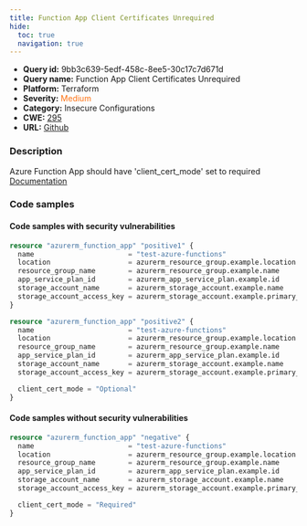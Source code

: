 ```yaml
---
title: Function App Client Certificates Unrequired
hide:
  toc: true
  navigation: true
---
```


<style>
  .highlight .hll {
    background-color: #ff171742;
  }
  .md-content {
    max-width: 1100px;
    margin: 0 auto;
  }
</style>

-   **Query id:** 9bb3c639-5edf-458c-8ee5-30c17c7d671d
-   **Query name:** Function App Client Certificates Unrequired
-   **Platform:** Terraform
-   **Severity:** <span style="color:#ff7213">Medium</span>
-   **Category:** Insecure Configurations
-   **CWE:** <a href="https://cwe.mitre.org/data/definitions/295.html" onclick="newWindowOpenerSafe(event, 'https://cwe.mitre.org/data/definitions/295.html')">295</a>
-   **URL:** [Github](https://github.com/Checkmarx/kics/tree/master/assets/queries/terraform/azure/function_app_client_certificates_unrequired)

### Description
Azure Function App should have 'client_cert_mode' set to required<br>
[Documentation](https://registry.terraform.io/providers/hashicorp/azurerm/latest/docs/resources/function_app#client_cert_mode)

### Code samples
#### Code samples with security vulnerabilities
```tf title="Positive test num. 1 - tf file" hl_lines="1"
resource "azurerm_function_app" "positive1" {
  name                       = "test-azure-functions"
  location                   = azurerm_resource_group.example.location
  resource_group_name        = azurerm_resource_group.example.name
  app_service_plan_id        = azurerm_app_service_plan.example.id
  storage_account_name       = azurerm_storage_account.example.name
  storage_account_access_key = azurerm_storage_account.example.primary_access_key
}

```
```tf title="Positive test num. 2 - tf file" hl_lines="9"
resource "azurerm_function_app" "positive2" {
  name                       = "test-azure-functions"
  location                   = azurerm_resource_group.example.location
  resource_group_name        = azurerm_resource_group.example.name
  app_service_plan_id        = azurerm_app_service_plan.example.id
  storage_account_name       = azurerm_storage_account.example.name
  storage_account_access_key = azurerm_storage_account.example.primary_access_key

  client_cert_mode = "Optional"
}

```


#### Code samples without security vulnerabilities
```tf title="Negative test num. 1 - tf file"
resource "azurerm_function_app" "negative" {
  name                       = "test-azure-functions"
  location                   = azurerm_resource_group.example.location
  resource_group_name        = azurerm_resource_group.example.name
  app_service_plan_id        = azurerm_app_service_plan.example.id
  storage_account_name       = azurerm_storage_account.example.name
  storage_account_access_key = azurerm_storage_account.example.primary_access_key

  client_cert_mode = "Required"
}

```
